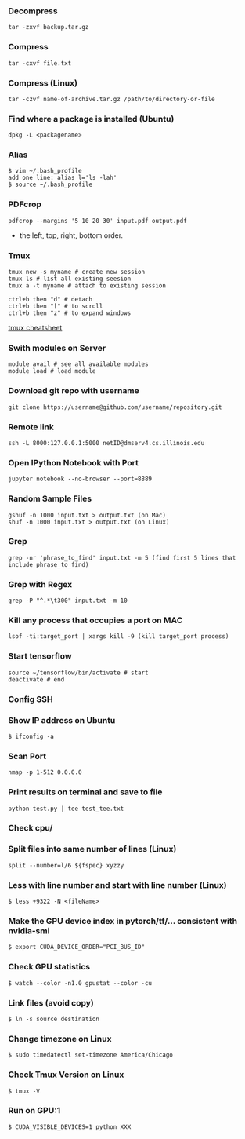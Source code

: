 ### Decompress

```
tar -zxvf backup.tar.gz 
```

### Compress
```
tar -cxvf file.txt
```


### Compress (Linux)
```
tar -czvf name-of-archive.tar.gz /path/to/directory-or-file
```

### Find where a package is installed (Ubuntu)
```
dpkg -L <packagename>
```

### Alias
```
$ vim ~/.bash_profile
add one line: alias l='ls -lah'
$ source ~/.bash_profile
```

### PDFcrop
```
pdfcrop --margins '5 10 20 30' input.pdf output.pdf
```
* the left, top, right, bottom order.


### Tmux
```
tmux new -s myname # create new session
tmux ls # list all existing seesion
tmux a -t myname # attach to existing session

ctrl+b then "d" # detach
ctrl+b then "[" # to scroll 
ctrl+b then "z" # to expand windows

```
[tmux cheatsheet](https://gist.github.com/MohamedAlaa/2961058)

### Swith modules on Server
```
module avail # see all available modules
module load # load module
```

### Download git repo with username
```
git clone https://username@github.com/username/repository.git
```

### Remote link
```
ssh -L 8000:127.0.0.1:5000 netID@dmserv4.cs.illinois.edu
```

### Open IPython Notebook with Port

```
jupyter notebook --no-browser --port=8889
```

### Random Sample Files
```
gshuf -n 1000 input.txt > output.txt (on Mac)
shuf -n 1000 input.txt > output.txt (on Linux)
```

### Grep
```
grep -nr 'phrase_to_find' input.txt -m 5 (find first 5 lines that include phrase_to_find)
```

### Grep with Regex
```
grep -P "^.*\t300" input.txt -m 10
```

### Kill any process that occupies a port on **MAC**
```
lsof -ti:target_port | xargs kill -9 (kill target_port process)
```

### Start tensorflow
```
source ~/tensorflow/bin/activate # start
deactivate # end
```

### Config SSH



### Show IP address on Ubuntu
```
$ ifconfig -a
```

### Scan Port 
```
nmap -p 1-512 0.0.0.0
```

### Print results on terminal and save to file
```
python test.py | tee test_tee.txt
```

### Check cpu/

### Split files into same number of lines (Linux)

```
split --number=l/6 ${fspec} xyzzy
```

### Less with line number and start with line number (Linux)

```
$ less +9322 -N <fileName>
```

### Make the GPU device index in pytorch/tf/… consistent with nvidia-smi

```
$ export CUDA_DEVICE_ORDER="PCI_BUS_ID"
```

### Check GPU statistics

```
$ watch --color -n1.0 gpustat --color -cu
```

### Link files (avoid copy)

```
$ ln -s source destination
```

### Change timezone on Linux

```
$ sudo timedatectl set-timezone America/Chicago
```

### Check Tmux Version on Linux

```
$ tmux -V
```

### Run on GPU:1

```
$ CUDA_VISIBLE_DEVICES=1 python XXX
```
